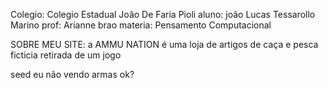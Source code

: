 Colegio: Colegio Estadual João De Faria Pioli
aluno: joão Lucas Tessarollo Marino
prof: Arianne brao 
materia: Pensamento Computacional



SOBRE MEU SITE: a AMMU NATION é uma loja de artigos de caça e pesca ficticia retirada de um jogo






seed eu não vendo armas ok? 
